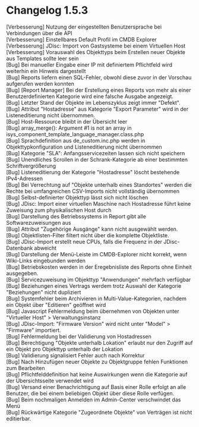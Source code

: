 # Changelog 1.5.3

[Verbesserung]  Nutzung der eingestellten Benutzersprache bei Verbindungen über die API  
[Verbesserung]  Einstellbares Default Profil im CMDB Explorer  
[Verbesserung]  JDisc: Import von Gastsysteme bei einem Virtuellen Host  
[Verbesserung]  Vorauswahl des Objekttyps beim Erstellen neuer Objekte aus Templates sollte leer sein  
[Bug]           Bei manueller Eingabe einer IP mit definiertem Pflichtfeld wird weiterhin ein Hinweis dargestellt  
[Bug]           Reports liefern einen SQL-Fehler, obwohl diese zuvor in der Vorschau aufgerufen werden konnten  
[Bug]           [Report Manager] Bei der Erstellung eines Reports von mehr als einer Benutzerdefinierten Kategorie wird eine falsche Ausgabe angezeigt.  
[Bug]           Letzter Stand der Objekte im Lebenszyklus zeigt immer "Defekt".  
[Bug]           Attribut "Hostadresse" aus Kategorie "Export Parameter" wird in der Listeneditierung nicht übernommen.  
[Bug]           Host-Ressource bleibt in der Übersicht leer  
[Bug]           array_merge(): Argument #1 is not an array in isys_component_template_language_manager.class.php  
[Bug]           Sprachdefinition aus de_custom.inc.php werden in Objekttypkonfiguration und Listeneditierung nicht übernommen  
[Bug]           Kategorie "SLA": Anfangsservicezeiten lassen sich nicht speichern  
[Bug]           Unendliches Scrollen in der Schrank-Kategorie ab einer bestimmten Schriftvergrößerung  
[Bug]           Listeneditierung der Kategorie "Hostadresse" löscht bestehende IPv4-Adressen  
[Bug]           Bei Verrechtung auf "Objekte unterhalb eines Standortes" werden die Rechte bei umfangreichen CSV-Imports nicht vollständig übernommen  
[Bug]           Selbst-definierter Objekttyp lässt sich nicht löschen  
[Bug]           JDisc: Import einer virtuellen Maschine nach Hostadresse führt keine Zuweisung zum physikalischen Host durch  
[Bug]           Darstellung des Betriebssystems in Report gibt alle Softwarezuweisungen aus  
[Bug]           Attribut "Zugehörige Ausgänge" kann nicht ausgewählt werden.  
[Bug]           Objektlisten-Filter filtert nicht über die komplette Objektliste.  
[Bug]           JDisc-Import erstellt neue CPUs, falls die Frequenz in der JDisc-Datenbank abweicht  
[Bug]           Darstellung der Menü-Leiste im CMDB-Explorer nicht korrekt, wenn Wiki-Links eingebunden werden  
[Bug]           Betriebskosten werden in der Eregebnisliste des Reports ohne Einheit ausgegeben.  
[Bug]           Servicezuweisung im Objekttyp "Anwendungen" mehrfach verfügbar  
[Bug]           Beziehungen eines Vertrags werdem trotz Auswahl der Kategorie "Beziehungen" nicht dupliziert  
[Bug]           Systemfehler beim Archivieren in Multi-Value-Kategorien, nachdem ein Objekt über "Editieren" geöffnet wird  
[Bug]           Javascript Fehlermeldung beim übernehmen von Objekten unter "Virtueller Host" > Verwaltungsinstanz  
[Bug]           JDisc-Import: "Firmware Version" wird nicht unter "Model" > "Firmware" importiert.  
[Bug]           Fehlermeldung bei der Validierung von Hostadressen  
[Bug]           Berechtigung "Objekte unterhalb Lokation" erlaubt nur den Zugriff auf ein Objekt pro Objekttyp unterhalb der Lokation  
[Bug]           Validierung signalisiert Fehler auch nach Korrektur  
[Bug]           Nach Hinzufügen neuer Objekte zu Objektgruppe fehlen Funktionen zum Bearbeiten  
[Bug]           Pflichtfelddefinition hat keine Auswirkungen wenn die Kategorie auf der Übersichtsseite verwendet wird  
[Bug]           Versand einer Benachrichtigung auf Basis einer Rolle erfolgt an alle Benutzer, die bei einem beliebigen Objekt über diese Rolle verfügen.  
[Bug]           Beim nochmaligen Anmelden im Admin-Center verschwindet das Menü  
[Bug]           Rückwärtige Kategorie "Zugeordnete Objekte" von Verträgen ist nicht editierbar.  
  

